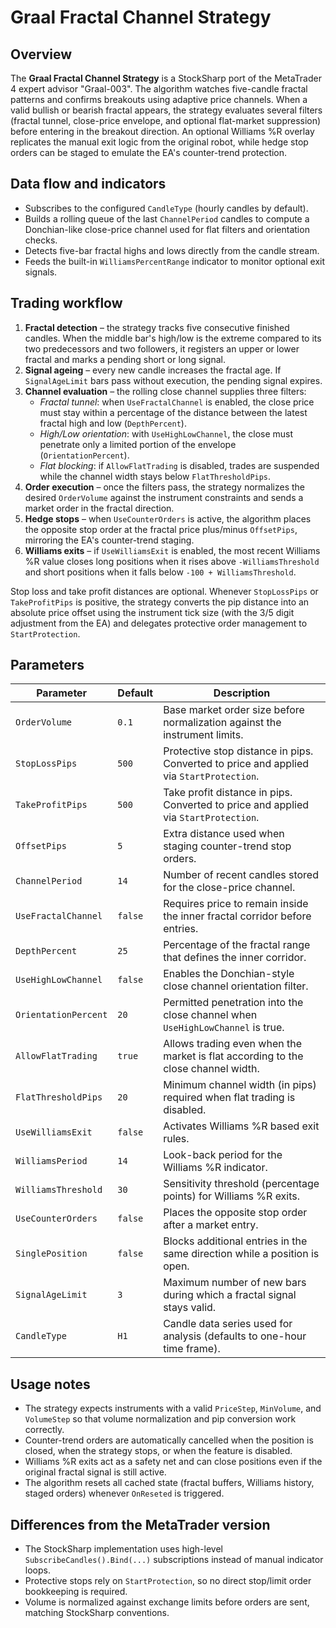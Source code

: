 # Graal Fractal Channel Strategy

## Overview
The **Graal Fractal Channel Strategy** is a StockSharp port of the MetaTrader 4 expert advisor "Graal-003". The algorithm watches five-candle fractal patterns and confirms breakouts using adaptive price channels. When a valid bullish or bearish fractal appears, the strategy evaluates several filters (fractal tunnel, close-price envelope, and optional flat-market suppression) before entering in the breakout direction. An optional Williams %R overlay replicates the manual exit logic from the original robot, while hedge stop orders can be staged to emulate the EA's counter-trend protection.

## Data flow and indicators
* Subscribes to the configured `CandleType` (hourly candles by default).
* Builds a rolling queue of the last `ChannelPeriod` candles to compute a Donchian-like close-price channel used for flat filters and orientation checks.
* Detects five-bar fractal highs and lows directly from the candle stream.
* Feeds the built-in `WilliamsPercentRange` indicator to monitor optional exit signals.

## Trading workflow
1. **Fractal detection** – the strategy tracks five consecutive finished candles. When the middle bar's high/low is the extreme compared to its two predecessors and two followers, it registers an upper or lower fractal and marks a pending short or long signal.
2. **Signal ageing** – every new candle increases the fractal age. If `SignalAgeLimit` bars pass without execution, the pending signal expires.
3. **Channel evaluation** – the rolling close channel supplies three filters:
   - *Fractal tunnel*: when `UseFractalChannel` is enabled, the close price must stay within a percentage of the distance between the latest fractal high and low (`DepthPercent`).
   - *High/Low orientation*: with `UseHighLowChannel`, the close must penetrate only a limited portion of the envelope (`OrientationPercent`).
   - *Flat blocking*: if `AllowFlatTrading` is disabled, trades are suspended while the channel width stays below `FlatThresholdPips`.
4. **Order execution** – once the filters pass, the strategy normalizes the desired `OrderVolume` against the instrument constraints and sends a market order in the fractal direction.
5. **Hedge stops** – when `UseCounterOrders` is active, the algorithm places the opposite stop order at the fractal price plus/minus `OffsetPips`, mirroring the EA's counter-trend staging.
6. **Williams exits** – if `UseWilliamsExit` is enabled, the most recent Williams %R value closes long positions when it rises above `-WilliamsThreshold` and short positions when it falls below `-100 + WilliamsThreshold`.

Stop loss and take profit distances are optional. Whenever `StopLossPips` or `TakeProfitPips` is positive, the strategy converts the pip distance into an absolute price offset using the instrument tick size (with the 3/5 digit adjustment from the EA) and delegates protective order management to `StartProtection`.

## Parameters
| Parameter | Default | Description |
|-----------|---------|-------------|
| `OrderVolume` | `0.1` | Base market order size before normalization against the instrument limits. |
| `StopLossPips` | `500` | Protective stop distance in pips. Converted to price and applied via `StartProtection`. |
| `TakeProfitPips` | `500` | Take profit distance in pips. Converted to price and applied via `StartProtection`. |
| `OffsetPips` | `5` | Extra distance used when staging counter-trend stop orders. |
| `ChannelPeriod` | `14` | Number of recent candles stored for the close-price channel. |
| `UseFractalChannel` | `false` | Requires price to remain inside the inner fractal corridor before entries. |
| `DepthPercent` | `25` | Percentage of the fractal range that defines the inner corridor. |
| `UseHighLowChannel` | `false` | Enables the Donchian-style close channel orientation filter. |
| `OrientationPercent` | `20` | Permitted penetration into the close channel when `UseHighLowChannel` is true. |
| `AllowFlatTrading` | `true` | Allows trading even when the market is flat according to the close channel width. |
| `FlatThresholdPips` | `20` | Minimum channel width (in pips) required when flat trading is disabled. |
| `UseWilliamsExit` | `false` | Activates Williams %R based exit rules. |
| `WilliamsPeriod` | `14` | Look-back period for the Williams %R indicator. |
| `WilliamsThreshold` | `30` | Sensitivity threshold (percentage points) for Williams %R exits. |
| `UseCounterOrders` | `false` | Places the opposite stop order after a market entry. |
| `SinglePosition` | `false` | Blocks additional entries in the same direction while a position is open. |
| `SignalAgeLimit` | `3` | Maximum number of new bars during which a fractal signal stays valid. |
| `CandleType` | `H1` | Candle data series used for analysis (defaults to one-hour time frame). |

## Usage notes
* The strategy expects instruments with a valid `PriceStep`, `MinVolume`, and `VolumeStep` so that volume normalization and pip conversion work correctly.
* Counter-trend orders are automatically cancelled when the position is closed, when the strategy stops, or when the feature is disabled.
* Williams %R exits act as a safety net and can close positions even if the original fractal signal is still active.
* The algorithm resets all cached state (fractal buffers, Williams history, staged orders) whenever `OnReseted` is triggered.

## Differences from the MetaTrader version
* The StockSharp implementation uses high-level `SubscribeCandles().Bind(...)` subscriptions instead of manual indicator loops.
* Protective stops rely on `StartProtection`, so no direct stop/limit order bookkeeping is required.
* Volume is normalized against exchange limits before orders are sent, matching StockSharp conventions.
